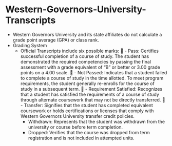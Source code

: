 # Western-Governors-University-Transcripts
 - Western Governors University and its state affiliates do not calculate a grade point average (GPA) or class rank.
 - Grading System
    - Official Transcripts include six possible marks:
􏰀        - Pass: Certifies successful completion of a course of study. The student has demonstrated the required competencies by passing the final assessment with a grade equivalent of “B” or better or 3.00 grade points on a 4.00 scale.
􏰀        - Not Passed: Indicates that a student failed to complete a course of study in the time allotted. To meet program requirements, the student generally re-enrolls for the course of study in a subsequent term.
     􏰀   - Requirement Satisfied: Recognizes that a student has satisfied the requirements of a course of study through alternate coursework that may not be directly transferred.
 􏰀       - Transfer: Signifies that the student has completed equivalent coursework or holds certifications or licenses that comply with Western Governors University transfer credit policies.
        - Withdrawn: Represents that the student was withdrawn from the university or course before term completion.
        - Dropped: Verifies that the course was dropped from term registration and is not included in attempted units.
